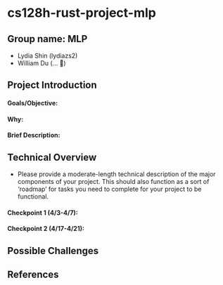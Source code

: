# cs128h-rust-project-mlp

## Group name: MLP
* Lydia Shin (lydiazs2)
* William Du (... 💩)

## Project Introduction
#### Goals/Objective:
#### Why:
#### Brief Description:

## Technical Overview
* Please provide a moderate-length technical description of the major components of your project. This should also function as a sort of ‘roadmap’ for tasks you need to complete for your project to be functional.
#### Checkpoint 1 (4/3-4/7):
#### Checkpoint 2 (4/17-4/21):

## Possible Challenges

## References
